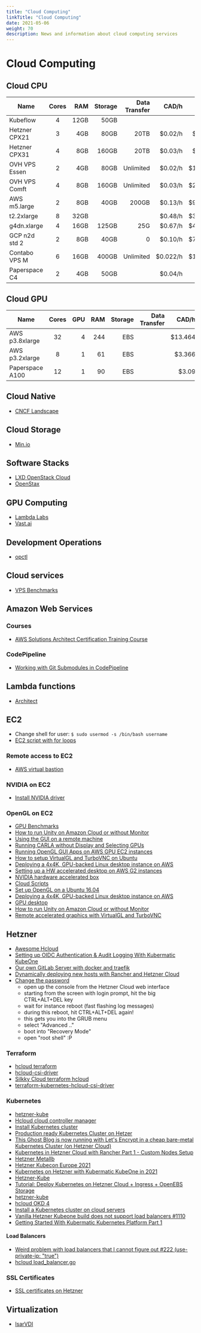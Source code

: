 ```yaml
---
title: "Cloud Computing"
linkTitle: "Cloud Computing"
date: 2021-05-06
weight: 70
description: News and information about cloud computing services
---
```


# Cloud Computing

## Cloud CPU

| Name          | Cores | RAM  | Storage | Data Transfer |  CAD/h    |  CAD/m     |
|---------------|:-----:|-----:|--------:|--------------:|----------:|-----------:|
| Kubeflow      |   4   | 12GB |  50GB   |               |           |            |
| Hetzner CPX21 |   3   | 4GB  |  80GB   |     20TB      | $0.02/h   | $14.4/mth  |
| Hetzner CPX31 |   4   | 8GB  |  160GB  |     20TB      | $0.03/h   | $21.6/mth  |
| OVH VPS Essen |   2   | 4GB  |  80GB   |   Unlimited   | $0.02/h   | $14.73/mth |
| OVH VPS Comft |   4   | 8GB  |  160GB  |   Unlimited   | $0.03/h   | $29.47/mth |
| AWS m5.large  |   2   | 8GB  |  40GB   |      200GB    | $0.13/h   | $93.68/mth |
|   t2.2xlarge  |   8   | 32GB |         |               | $0.48/h   | $345.6/mth |
|  g4dn.xlarge  |   4   | 16GB |  125GB  |      25G      | $0.67/h   | $482.4/mth |
| GCP n2d std 2 |   2   | 8GB  |  40GB   |       0       | $0.10/h   | $71.93/mth |
| Contabo VPS M |   6   | 16GB |  400GB  |   Unlimited   | $0.022/h  | $15.38/mth |
| Paperspace C4 |   2   | 4GB  |   50GB  |               | $0.04/h   | $25/mth    |

## Cloud GPU

| Name            | Cores |  GPU  | RAM  | Storage | Data Transfer |  CAD/h    |  CAD/m     |
|-----------------|:-----:|------:|-----:|--------:|--------------:|----------:|-----------:|
| AWS p3.8xlarge  |  32   |   4   | 244  |  EBS    |               |  $13.464  | $9,694.08  |
| AWS p3.2xlarge  |   8   |   1   |  61  |  EBS    |               |   $3.366  | $2,423.52  |
| Paperspace A100 |  12   |   1   |  90  |  EBS    |               |   $3.09   | $2,224.8   |

## Cloud Native

* [CNCF Landscape](https://github.com/cncf/landscape)

## Cloud Storage

* [Min.io](https://min.io/)

## Software Stacks

* [LXD OpenStack Cloud](https://jaas.ai/openstack-lxd)
* [OpenStax](https://github.com/openstax)

## GPU Computing

* [Lambda Labs](https://lambdalabs.com/)
* [Vast.ai](https://vast.ai/)

## Development Operations

* [opctl](https://opctl.io/docs/)

## Cloud services

* [VPS Benchmarks](https://www.vpsbenchmarks.com/)

## Amazon Web Services

### Courses

* [AWS Solutions Architect Certification Training Course](https://www.simplilearn.com/cloud-computing/aws-solution-architect-associate-training?referrer=search&tag=aws)

### CodePipeline
* [Working with Git Submodules in CodePipeline](https://medium.com/@cristiano.ventura/working-with-git-submodules-in-codepipeline-83e843e5d0a)

## Lambda functions
- [Architect](https://arc.codes/)

## EC2

* Change shell for user: `$ sudo usermod -s /bin/bash username`
* [EC2 script with for loops](https://github.com/hlupaco/aws-ec2-cmd/blob/master/ec2-cmd.sh)

### Remote access to EC2

* [AWS virtual bastion](https://github.com/akittana/aws-virtual-bastion)

### NVIDIA on EC2

* [Install NVIDIA driver](https://docs.aws.amazon.com/AWSEC2/latest/UserGuide/install-nvidia-driver.html)

### OpenGL on EC2

* [GPU Benchmarks](https://wiki.archlinux.org/index.php/Benchmarking#Graphics)
* [How to run Unity on Amazon Cloud or without Monitor](https://towardsdatascience.com/how-to-run-unity-on-amazon-cloud-or-without-monitor-3c10ce022639)
* [Using the GUI on a remote machine](https://www.scm.com/doc/Installation/Remote_GUI.html#)
* [Running CARLA without Display and Selecting GPUs](https://carla.readthedocs.io/en/latest/carla_headless/)
* [Running OpenGL GUI Apps on AWS GPU EC2 instances](https://github.com/rncry/Cookbook/blob/master/Running%20OpenGL%20GUI%20Apps%20on%20AWS%20GPU%20EC2%20instances)
* [How to setup VirtualGL and TurboVNC on Ubuntu](https://gist.github.com/cyberang3l/422a77a47bdc15a0824d5cca47e64ba2)
* [Deploying a 4x4K, GPU-backed Linux desktop instance on AWS](https://aws.amazon.com/blogs/compute/deploying-4k-gpu-backed-linux-desktop-instance-on-aws/)
* [Setting up a HW accelerated desktop on AWS G2 instances](https://medium.com/@pigiuz/setting-up-a-hw-accelerated-desktop-on-aws-g2-instances-4b58718a4541)
* [NVIDIA hardware accelerated box](https://github.com/plumbee/nvidia-hw-accelerated-box)
* [Cloud Scripts](https://github.com/agisoft-llc/cloud-scripts)
* [Set up OpenGL on a Ubuntu 16.04](https://gist.github.com/dgoguerra/0f92115664571ca2553754068be8f5c0)
* [Deploying a 4x4K, GPU-backed Linux desktop instance on AWS](https://aws.amazon.com/blogs/compute/deploying-4k-gpu-backed-linux-desktop-instance-on-aws/)
* [GPU desktop](https://github.com/rncry/gpu-desktop)
* [How to run Unity on Amazon Cloud or without Monitor](https://towardsdatascience.com/how-to-run-unity-on-amazon-cloud-or-without-monitor-3c10ce022639)
* [Remote accelerated graphics with VirtualGL and TurboVNC](https://summerofhpc.prace-ri.eu/remote-accelerated-graphics-with-virtualgl-and-turbovnc/)

## Hetzner
- [Awesome Hcloud](https://github.com/hetznercloud/awesome-hcloud)
- [Setting up OIDC Authentication & Audit Logging With Kubermatic KubeOne](https://www.kubermatic.com/blog/kubeone-oidc-authentication-audit-logging/)
- [Our own GitLab Server with docker and traefik](https://community.hetzner.com/tutorials/gitlab-server-with-docker)
- [Dynamically deploying new hosts with Rancher and Hetzner Cloud](https://www.youtube.com/watch?v=9gqpntc5SvI)
- [Change the password](https://www.reddit.com/r/hetzner/comments/i4nf71/hetzner_cloud_root_password_if_i_created_the/)
  * open up the console from the Hetzner Cloud web interface
  * starting from the screen with login prompt, hit the big CTRL+ALT+DEL key
  * wait for instance reboot (fast flashing log messages)
  * during this reboot, hit CTRL+ALT+DEL again!
  * this gets you into the GRUB menu
  * select "Advanced .."
  * boot into "Recovery Mode"
  * open "root shell" :P

### Terraform

* [hcloud terraform](https://registry.terraform.io/providers/hetznercloud/hcloud/latest/docs)
* [hcloud-csi-driver](https://registry.terraform.io/modules/colinwilson/hcloud-csi-driver/kubernetes/latest)
* [Silkky Cloud terraform hcloud](https://github.com/silkkycloud/terraform-cluster)
* [terraform-kubernetes-hcloud-csi-driver](https://github.com/colinwilson/terraform-kubernetes-hcloud-csi-driver)

### Kubernetes
- [hetzner-kube](https://github.com/xetys/hetzner-kube)
- [Hcloud cloud controller manager](https://github.com/hetznercloud/hcloud-cloud-controller-manager)
- [Install Kubernetes cluster](https://community.hetzner.com/tutorials/install-kubernetes-cluster)
- [Production ready Kubernetes Cluster on Hetzer](https://helmundwalter.de/blog/production-ready-kubernetes-cluster-on-hetzer/)
- [This Ghost Blog is now running with Let's Encrypt in a cheap bare-metal Kubernetes Cluster (on Hetzner Cloud)](https://rm3l.org/this-blog-is-now-running-in-a-bare-metal-kubernetes-cluster-this-is-what-i-did/)
- [Kubernetes in Hetzner Cloud with Rancher Part 1 - Custom Nodes Setup](https://vitobotta.com/2020/10/30/kubernetes-hetzner-cloud-rancher-custom-nodes/)
- [Hetzner Metallb](https://community.hetzner.com/tutorials/install-kubernetes-cluster)
- [Hetzner Kubecon Europe 2021](https://github.com/hetznercloud/kubecon-europe-2021)
- [Kubernetes on Hetzner with Kubermatic KubeOne in 2021](https://www.kubermatic.com/blog/kubernetes-on-hetzner-with-kubermatic-kubeone-in-2021/)
- [Hetzner-Kube](https://github.com/xetys/hetzner-kube)
- [Tutorial: Deploy Kubernetes on Hetzner Cloud + Ingress + OpenEBS Storage](http://stytex.de/blog/2018/01/29/deploy-kubernetes-hetzner-cloud-openebs/)
- [hetzner-kube](https://github.com/xetys/hetzner-kube)
- [hcloud OKD 4](https://github.com/niiku/hcloud-okd4/tree/5e163d4a84b9e00a28fd8438bf3bb878f10217e5)
- [Install a Kubernetes cluster on cloud servers](https://community.hetzner.com/tutorials/install-kubernetes-cluster)
- [Vanilla Hetzner Kubeone build does not support load balancers #1110](https://github.com/kubermatic/kubeone/issues/1110)
- [Getting Started With Kubermatic Kubernetes Platform Part 1](https://www.kubermatic.com/blog/getting-started-with-kubermatic-kubernetes-platform-part-1/)

#### Load Balancers
- [Weird problem with load balancers that I cannot figure out #222 (use-private-ip: "true")](https://github.com/hetznercloud/hcloud-cloud-controller-manager/issues/222)
- [hcloud load_balancer.go](https://github.com/hetznercloud/hcloud-cloud-controller-manager/blob/master/internal/annotation/load_balancer.go)

### SSL Certificates
* [SSL certificates on Hetzner](https://docs.hetzner.com/konsoleh/ssl/certificates)

## Virtualization

* [IsarVDI](https://isardvdi.com/)
